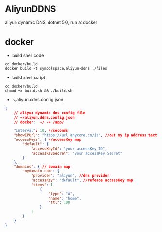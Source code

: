 # AliyunDDNS
 aliyun dynamic DNS, dotnet 5.0, run at docker



# docker

* build shell code
```shell
cd docker/build
docker build -t symbolspace/aliyun-ddns ./files
```
* build shell script
```shell
cd docker/build
chmod +x build.sh && ./build.sh
```

* ~/aliyun.ddns.config.json
```json
{
    // aliyun dynamic dns config file
    // ~/aliyun.ddns.config.json
    // docker:  ~/ -> /app/

    "interval": 10, //seconds
    "showIPUrl": "https://url.anycore.cn/ip", //out my ip address text
    "accessKeys": { //accessKey map
        "default": {
            "accessKeyId": "your accessKey ID",
            "accessKeySecret": "your accessKey Secret"
        }
    },
    "domains": { // domain map
        "mydomain.com": {
            "provider": "aliyun", //dns provider
            "accessKey": "default", //refence accessKey map
            "items": [
                {
                    "type": "A",
                    "name": "home",
                    "ttl": 100
                }
            ]
        }
    }
}

```


